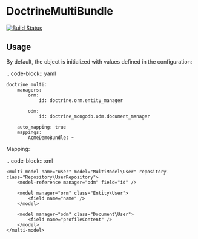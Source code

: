 DoctrineMultiBundle
===================

[![Build Status](https://travis-ci.org/pokap/DoctrineMultiBundle.png?branch=master)](https://travis-ci.org/pokap/DoctrineMultiBundle)

Usage
-------------

By default, the object is initialized with values defined in the configuration:

.. code-block:: yaml

    doctrine_multi:
        managers:
            orm:
                id: doctrine.orm.entity_manager

            odm:
                id: doctrine_mongodb.odm.document_manager

        auto_mapping: true
        mappings:
            AcmeDemoBundle: ~

Mapping:

.. code-block:: xml

    <multi-model name="user" model="MultiModel\User" repository-class="Repository\UserRepository">
        <model-reference manager="odm" field="id" />

        <model manager="orm" class="Entity\User">
            <field name="name" />
        </model>

        <model manager="odm" class="Document\User">
            <field name="profileContent" />
        </model>
    </multi-model>
